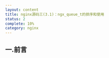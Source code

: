 ```yaml
---
layout: content
title: nginx源码三(3.1)：ngx_queue_t的排序和使用
status: 2
complete: 10% 
category: nginx
---
```


## 一.前言


